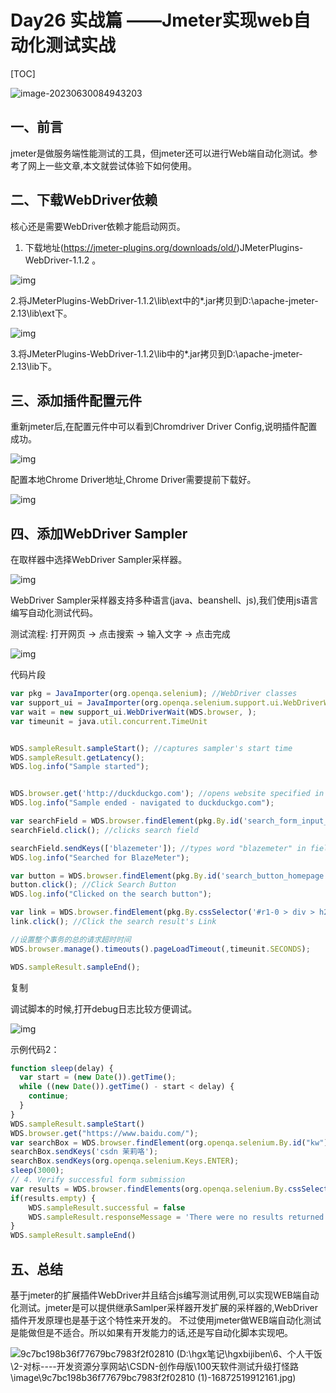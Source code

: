 # Day26 实战篇 ——Jmeter实现web自动化测试实战

[TOC]

![image-20230630084943203](https://the-toast.oss-cn-shenzhen.aliyuncs.com/image-20230630084943203.png)

## 一、前言

jmeter是做服务端性能测试的工具，但jmeter还可以进行Web端自动化测试。参考了网上一些文章,本文就尝试体验下如何使用。

## 二、下载WebDriver依赖

核心还是需要WebDriver依赖才能启动网页。

1. 下载地址(https://jmeter-plugins.org/downloads/old/)JMeterPlugins-WebDriver-1.1.2 。

![img](https://the-toast.oss-cn-shenzhen.aliyuncs.com/1200.png)

2.将JMeterPlugins-WebDriver-1.1.2\lib\ext中的*.jar拷贝到D:\apache-jmeter-2.13\lib\ext下。

![img](https://the-toast.oss-cn-shenzhen.aliyuncs.com/1200-1686734366683115.png)

3.将JMeterPlugins-WebDriver-1.1.2\lib中的*.jar拷贝到D:\apache-jmeter-2.13\lib下。

## 三、添加插件配置元件

重新jmeter后,在配置元件中可以看到Chromdriver Driver Config,说明插件配置成功。

![img](https://the-toast.oss-cn-shenzhen.aliyuncs.com/1200-1686734366683116.png)

配置本地Chrome Driver地址,Chrome Driver需要提前下载好。

![img](https://the-toast.oss-cn-shenzhen.aliyuncs.com/1200-1686734366683117.png)

## 四、添加WebDriver Sampler

在取样器中选择WebDriver Sampler采样器。

![img](https://the-toast.oss-cn-shenzhen.aliyuncs.com/1200-1686734366683118.png)

WebDriver Sampler采样器支持多种语言(java、beanshell、js),我们使用js语言编写自动化测试代码。

测试流程: 打开网页 -> 点击搜索 -> 输入文字  -> 点击完成

![img](https://the-toast.oss-cn-shenzhen.aliyuncs.com/1200-1686734366683119.png)

代码片段

```javascript
var pkg = JavaImporter(org.openqa.selenium); //WebDriver classes
var support_ui = JavaImporter(org.openqa.selenium.support.ui.WebDriverWait); //WebDriver classes
var wait = new support_ui.WebDriverWait(WDS.browser, );
var timeunit = java.util.concurrent.TimeUnit


WDS.sampleResult.sampleStart(); //captures sampler's start time
WDS.sampleResult.getLatency();
WDS.log.info("Sample started");


WDS.browser.get('http://duckduckgo.com'); //opens website specified in 'http://duckduckgo.com'
WDS.log.info("Sample ended - navigated to duckduckgo.com");

var searchField = WDS.browser.findElement(pkg.By.id('search_form_input_homepage')); //saves search field into searchField
searchField.click(); //clicks search field

searchField.sendKeys(['blazemeter']); //types word "blazemeter" in field
WDS.log.info("Searched for BlazeMeter");

var button = WDS.browser.findElement(pkg.By.id('search_button_homepage')); //Find Search button
button.click(); //Click Search Button
WDS.log.info("Clicked on the search button");

var link = WDS.browser.findElement(pkg.By.cssSelector('#r1-0 > div > h2 > a.result__a > b')); //also saves selector as variable but uses CSS.
link.click(); //Click the search result's Link

//设置整个事务的总的请求超时时间
WDS.browser.manage().timeouts().pageLoadTimeout(,timeunit.SECONDS);

WDS.sampleResult.sampleEnd();
```

复制

调试脚本的时候,打开debug日志比较方便调试。

![img](https://the-toast.oss-cn-shenzhen.aliyuncs.com/1200-1686734366683120.png)







示例代码2：

```javascript
function sleep(delay) {
  var start = (new Date()).getTime();
  while ((new Date()).getTime() - start < delay) {
    continue;
  }
}
WDS.sampleResult.sampleStart()
WDS.browser.get("https://www.baidu.com/");
var searchBox = WDS.browser.findElement(org.openqa.selenium.By.id("kw"));
searchBox.sendKeys('csdn 茉莉咯');
searchBox.sendKeys(org.openqa.selenium.Keys.ENTER);
sleep(3000);
// 4. Verify successful form submission
var results = WDS.browser.findElements(org.openqa.selenium.By.cssSelector("div > h3 > a[target='_blank']"))
if(results.empty) {
    WDS.sampleResult.successful = false
    WDS.sampleResult.responseMessage = 'There were no results returned'
}
WDS.sampleResult.sampleEnd()
```



## 五、总结

基于jmeter的扩展插件WebDriver并且结合js编写测试用例,可以实现WEB端自动化测试。jmeter是可以提供继承Samlper采样器开发扩展的采样器的,WebDriver插件开发原理也是基于这个特性来开发的。 不过使用jmeter做WEB端自动化测试是能做但是不适合。所以如果有开发能力的话,还是写自动化脚本实现吧。









![9c7bc198b36f77679bc7983f2f02810 (D:\hgx笔记\hgxbijiben\6、个人干饭\2-对标----开发资源分享网站\CSDN-创作母版\100天软件测试升级打怪路\image\9c7bc198b36f77679bc7983f2f02810 (1)-16872519912161.jpg)](https://the-toast.oss-cn-shenzhen.aliyuncs.com/9c7bc198b36f77679bc7983f2f02810%20(1)-16872519912161.jpg)

